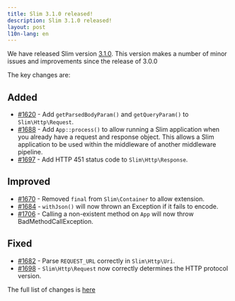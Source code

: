 ```yaml
---
title: Slim 3.1.0 released!
description: Slim 3.1.0 released!
layout: post
l10n-lang: en
---
```


We have released Slim version [3.1.0](https://github.com/slimphp/Slim/releases/tag/3.1.0). This version makes a number of minor issues and improvements since the release of 3.0.0


The key changes are:

## Added

* [#1620](https://github.com/slimphp/Slim/pull/1620) - Add `getParsedBodyParam()` and `getQueryParam()` to `Slim\Http\Request`.
* [#1688](https://github.com/slimphp/Slim/pull/1688) - Add `App::process()` to allow running a Slim application when you already have a request and response object. This allows a Slim application to be used within the middleware of another middleware pipeline.
* [#1697](https://github.com/slimphp/Slim/pull/1697) - Add HTTP 451 status code to `Slim\Http\Response`.

## Improved

* [#1670](https://github.com/slimphp/Slim/pull/1670) - Removed `final` from `Slim\Container` to allow extension.
* [#1684](https://github.com/slimphp/Slim/pull/1684) - `withJson()` will now thrown an Exception if it fails to encode.
* [#1706](https://github.com/slimphp/Slim/pull/1706) - Calling a non-existent method on `App` will now throw   BadMethodCallException.

## Fixed

* [#1682](https://github.com/slimphp/Slim/pull/1682) - Parse `REQUEST_URL` correctly in `Slim\Http\Uri`.
* [#1698](https://github.com/slimphp/Slim/pull/1698) - `Slim\Http\Request` now correctly determines the HTTP protocol version.


The full list of changes is [here](https://github.com/slimphp/Slim/issues?q=milestone%3A3.1.0+is%3Aclosed)

